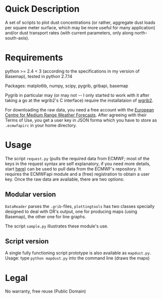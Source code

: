 Quick Description
===========

A set of scripts to plot dust concentrations (or rather, aggregate dust
loads per square meter surface, which may be more useful for many application) and/or dust transport rates (with current parameters, only along north-south-axis).

Requirements
====

python >= 2.4 < 3 (according to the specifications in my version of Basemap), tested in python 2.7.14

Packages: matplotlib, numpy, scipy, pygrib, gribapi, basemap

Pygrib in particular may (or may not -- I only started to work with it after taking a go at the wgrib2's C interface) require the installataion of [wgrib2](http://www.cpc.noaa.gov/products/wesley/wgrib2/). 

For downloading the raw data, you need a free account with the [European Centre for Medium Range Weather Forecasts](https://www.ecmwf.int/). After agreeing with their Terms of Use, you get a user key in JSON forma which you have to store as `.ecmwfapirc` in your home directory.

Usage
===

The script `request.py` (pulls the required data from ECMWF; most of the keys in the request syntax are self explanatory, if you need more details, start [here](https://software.ecmwf.int/wiki/display/WEBAPI/Brief+MARS+request+syntax)) can be used to pull data from the ECMWF's repository.
It requires the ECMWFapi module and a (free) registration to obtain a user key. Once the raw data are available, there are two options:

Modular version
---------
`DataReader` parses the `.grib`-files, `plottingtools` has two classes specially designed to deal with DR's output, one for producing maps (using Basemap), the other one for line graphs.

The script `sample.py` illustrates these module's use.

Script version
---------
A single fully functioning script prototype is also available as `mapdust.py`.
Usage: type `python mapdust.py` into the command line (draws the maps)
 
Legal
===

No warranty, free reuse (Public Domain)
